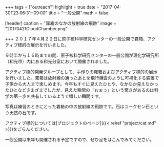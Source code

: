 +++
tags = ["outreach"]
highlight = true
date = "2017-04-30T23:06:31+09:00"
title = "一般公開"
math = false

[header]
  caption = "霧箱のなかの放射線の飛跡"
  image = "20170421CloudChamber.png"

+++
２０１７年４月２２日に原子核科学研究センターの一般公開で霧箱、アクティブ標的の展示を行いました。

<!--more-->

９時半から１６時までの間、原子核科学研究センターの一般公開が理化学研究所（和光市）内にある和光分室において開催されました。

アクティブ標的開発グループとして、手作りの霧箱およびアクティブ標的の展示を行いました。霧箱は放射線の通ったあとを飛行機雲のように可視化する装置で子供から大人まで楽しめます。今年もすぐに見えたひとや、なかなか見えなかったひとなどさまざまでしたが、見えた瞬間の「おぉっ」という驚きがあるのは科学の第一歩を共有しているようで嬉しい瞬間です。

写真は練習のときにとった霧箱の中の放射線の飛跡です。石はユークセン石という天然の石です。

アクティブ標的については[プロジェクトのページ]({{< relref "project/cat.md" >}})をごらんください。

一般公開は来年も開催される予定ですので、ぜひ足をはこんでみてください。
